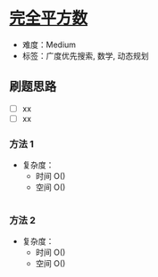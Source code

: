 # [完全平方数](https://leetcode-cn.com/problems/perfect-squares/)

- 难度：Medium
- 标签：广度优先搜索, 数学, 动态规划

## 刷题思路

- [ ] xx
- [ ] xx

### 方法 1

- 复杂度：
    - 时间 O()
    - 空间 O()

``` js

```

### 方法 2

- 复杂度：
    - 时间 O()
    - 空间 O()

``` js

```
